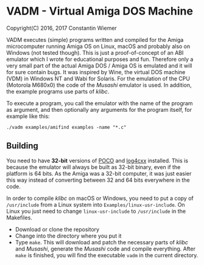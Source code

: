 # VADM - Virtual Amiga DOS Machine

Copyright(C) 2016, 2017 Constantin Wiemer

VADM executes (simple) programs written and compiled for the Amiga microcomputer running Amiga OS on Linux, macOS and probably also on Windows (not tested though). This is just a proof-of-concept of an ABI emulator which I wrote for educational purposes and fun. Therefore only a very small part of the actual Amiga DOS / Amiga OS is emulated and it will for sure contain bugs. It was inspired by Wine, the virtual DOS machine (VDM) in Windows NT and Wabi for Solaris. For the emulation of the CPU (Motorola M680x0) the code of the _Musashi_ emulator is used. In addition, the example programs use parts of _klibc_.

To execute a program, you call the emulator with the name of the program as argument, and then optionally any arguments for the program itself, for example like this:  
```
./vadm examples/amifind examples -name "*.c"
```

## Building
You need to have **32-bit** versions of [POCO](https://pocoproject.org) and [log4cxx](https://logging.apache.org/log4cxx/latest_stable/) installed. This is because the emulator will always be built as 32-bit binary, even if the platform is 64 bits. As the Amiga was a 32-bit computer, it was just easier this way instead of converting between 32 and 64 bits everywhere in the code.

In order to compile _klibc_ on macOS or Windows, you need to put a copy of `/usr/include` from a Linux system into `Examples/linux-usr-include`. On Linux you just need to change `linux-usr-include` to `/usr/include` in the Makefiles.

* Download or clone the repository
* Change into the directory where you put it
* Type `make`. This will download and patch the necessary parts of _klibc_ and _Musashi_, generate the _Musashi_ code and compile everything. After `make` is finished, you will find the executable `vadm` in the current directory.

